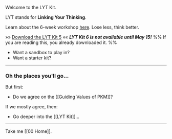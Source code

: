 Welcome to the LYT Kit. 

LYT stands for **Linking Your Thinking**.

Learn about the 6-week workshop [here](https://www.linkingyourthinking.com/waitlist). Lose less, think better.

»» [Download the LYT Kit 5](https://www.linkingyourthinking.com/download-lyt-kit) «« ***LYT Kit 6 is not available until May 15!*** 
%% If you are reading this, you already downloaded it. %%

- Want a sandbox to play in?
- Want a starter kit?

---
### Oh the places you'll go...
But first:

- Do we agree on the [[Guiding Values of PKM]]?

If we mostly agree, then:

- Go deeper into the [[LYT Kit]]...

---

Take me [[00 Home]].